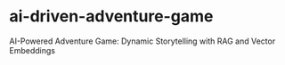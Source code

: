 # ai-driven-adventure-game
AI-Powered Adventure Game: Dynamic Storytelling with RAG and Vector Embeddings
